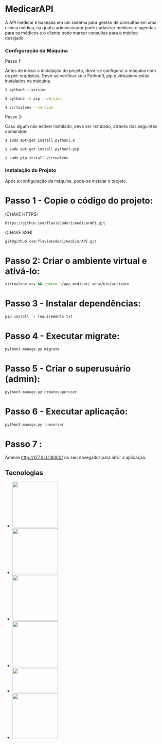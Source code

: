 # MedicarAPI

A API medicar é baseada em um sistema para gestão de consultas em uma clínica médica, na qual o administrador pode cadastrar médicos e agendas para os médicos e o cliente pode marcar consultas para o médico desejado.

### Configuração da Máquina

Passo 1:

Antes de iniciar a instalação do projeto, deve-se configurar a máquina com os pré-requisitos. Deve-se verificar se o Python3, pip e virtualenv estão instalados na máquina.

```sh
$ python3 –-version
```

```sh
$ python3 -m pip --version
```

```sh
$ virtualenv --version
```

Passo 2:

Caso algum não estiver instalado, deve ser instalado, através dos seguintes comandos:

```sh
$ sudo apt-get install python3.8
```

```sh
$ sudo apt-get install python3-pip
```

```sh
$ sudo pip install virtualenv
```
### Instalação do Projeto

Após a configuração da máquina, pode-se instalar o projeto.

# Passo 1 - Copie o código do projeto:

(CHAVE HTTPS)
```sh
https://github.com/flavioCoder1/medicarAPI.git
```

(CHAVE SSH) 
```sh
git@github.com:flavioCoder1/medicarAPI.git
```

# Passo 2: Criar o ambiente virtual e ativá-lo:

```sh
virtualenv env && source ~/app_medicar/.venv/bin/activate
```

# Passo 3 - Instalar dependências:

```sh
pip install -r requirements.txt
```

# Passo 4 - Executar migrate:

```sh
python3 manage.py migrate
```

# Passo 5 - Criar o superusuário (admin):

```sh
python3 manage.py createsuperuser
```

# Passo 6 - Executar aplicação:

```sh
python3 manage.py runserver
```

# Passo 7 :

Acesse http://127.0.0.1:8000/ no seu navegador para abrir a aplicação.

## Tecnologias

- <img src="https://camo.githubusercontent.com/e34e1fd8b88a76ad738eff256a773aa6c69b412c/68747470733a2f2f7777772e646a616e676f70726f6a6563742e636f6d2f732f696d672f6c6f676f732f646a616e676f2d6c6f676f2d6e656761746976652e706e67" width="150">
- <img src="https://www.django-rest-framework.org/img/logo.png" width="150">
- <img src="https://www.python.org/static/community_logos/python-logo.png" width="150">
- <img src="https://www.docker.com/wp-content/uploads/2022/03/horizontal-logo-monochromatic-white.png" width="150">
- <img src="https://www.seekpng.com/png/full/525-5256723_docker-compose-logo.png" height="80" width="150">
- <img src="https://upload.wikimedia.org/wikipedia/commons/e/ec/Heroku_logo.svg" width="150">
